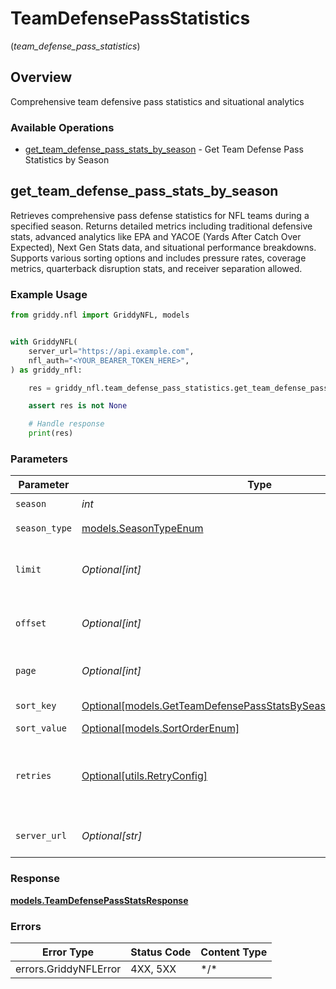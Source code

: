 # TeamDefensePassStatistics
(*team_defense_pass_statistics*)

## Overview

Comprehensive team defensive pass statistics and situational analytics

### Available Operations

* [get_team_defense_pass_stats_by_season](#get_team_defense_pass_stats_by_season) - Get Team Defense Pass Statistics by Season

## get_team_defense_pass_stats_by_season

Retrieves comprehensive pass defense statistics for NFL teams during a specified season.
Returns detailed metrics including traditional defensive stats, advanced analytics like EPA
and YACOE (Yards After Catch Over Expected), Next Gen Stats data, and situational performance
breakdowns. Supports various sorting options and includes pressure rates, coverage metrics,
quarterback disruption stats, and receiver separation allowed.


### Example Usage

<!-- UsageSnippet language="python" operationID="getTeamDefensePassStatsBySeason" method="get" path="/api/secured/stats/team-defense/pass/season" -->
```python
from griddy.nfl import GriddyNFL, models


with GriddyNFL(
    server_url="https://api.example.com",
    nfl_auth="<YOUR_BEARER_TOKEN_HERE>",
) as griddy_nfl:

    res = griddy_nfl.team_defense_pass_statistics.get_team_defense_pass_stats_by_season(season=2025, season_type=models.SeasonTypeEnum.REG, limit=35, offset=0, page=1, sort_key=models.GetTeamDefensePassStatsBySeasonQueryParamSortKey.PASS_YPG, sort_value=models.SortOrderEnum.DESC)

    assert res is not None

    # Handle response
    print(res)

```

### Parameters

| Parameter                                                                                                                             | Type                                                                                                                                  | Required                                                                                                                              | Description                                                                                                                           | Example                                                                                                                               |
| ------------------------------------------------------------------------------------------------------------------------------------- | ------------------------------------------------------------------------------------------------------------------------------------- | ------------------------------------------------------------------------------------------------------------------------------------- | ------------------------------------------------------------------------------------------------------------------------------------- | ------------------------------------------------------------------------------------------------------------------------------------- |
| `season`                                                                                                                              | *int*                                                                                                                                 | :heavy_check_mark:                                                                                                                    | Season year                                                                                                                           | 2025                                                                                                                                  |
| `season_type`                                                                                                                         | [models.SeasonTypeEnum](../../models/seasontypeenum.md)                                                                               | :heavy_check_mark:                                                                                                                    | Type of season                                                                                                                        | REG                                                                                                                                   |
| `limit`                                                                                                                               | *Optional[int]*                                                                                                                       | :heavy_minus_sign:                                                                                                                    | Maximum number of teams to return                                                                                                     | 35                                                                                                                                    |
| `offset`                                                                                                                              | *Optional[int]*                                                                                                                       | :heavy_minus_sign:                                                                                                                    | Number of records to skip for pagination                                                                                              | 0                                                                                                                                     |
| `page`                                                                                                                                | *Optional[int]*                                                                                                                       | :heavy_minus_sign:                                                                                                                    | Page number for pagination                                                                                                            | 1                                                                                                                                     |
| `sort_key`                                                                                                                            | [Optional[models.GetTeamDefensePassStatsBySeasonQueryParamSortKey]](../../models/getteamdefensepassstatsbyseasonqueryparamsortkey.md) | :heavy_minus_sign:                                                                                                                    | Field to sort by                                                                                                                      | passYpg                                                                                                                               |
| `sort_value`                                                                                                                          | [Optional[models.SortOrderEnum]](../../models/sortorderenum.md)                                                                       | :heavy_minus_sign:                                                                                                                    | Sort direction                                                                                                                        | DESC                                                                                                                                  |
| `retries`                                                                                                                             | [Optional[utils.RetryConfig]](../../models/utils/retryconfig.md)                                                                      | :heavy_minus_sign:                                                                                                                    | Configuration to override the default retry behavior of the client.                                                                   |                                                                                                                                       |
| `server_url`                                                                                                                          | *Optional[str]*                                                                                                                       | :heavy_minus_sign:                                                                                                                    | An optional server URL to use.                                                                                                        | http://localhost:8080                                                                                                                 |

### Response

**[models.TeamDefensePassStatsResponse](../../models/teamdefensepassstatsresponse.md)**

### Errors

| Error Type            | Status Code           | Content Type          |
| --------------------- | --------------------- | --------------------- |
| errors.GriddyNFLError | 4XX, 5XX              | \*/\*                 |